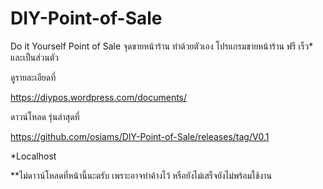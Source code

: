 # DIY-Point-of-Sale
Do it Yourself Point of Sale จุดขายหน้าร้าน ทำด้วยตัวเอง
โปรแกรมขายหน้าร้าน ฟรี เร็ว* และเป็นส่วนตัว

ดูรายละเอียดที่ 

https://diypos.wordpress.com/documents/

ดาวน์โหลด รุ่นล่าสุดที่ 

https://github.com/osiams/DIY-Point-of-Sale/releases/tag/V0.1

*Localhost

**ไม่ดาวน์โหลดที่หน้านี้นะตรับ เพราะอาจทำค้างไว้ หรือยังไม่เสร็จยังไม่พร้อมใช้งาน
